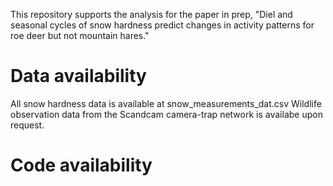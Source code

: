 This repository supports the analysis for the paper in prep, "Diel and seasonal cycles of snow hardness predict changes in activity patterns for roe deer but not mountain hares."

# Data availability 
  All snow hardness data is available at snow_measurements_dat.csv
  Wildlife observation data from the Scandcam camera-trap network is availabe upon request. 

# Code availability


